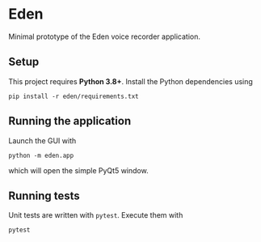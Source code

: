 # Eden

Minimal prototype of the Eden voice recorder application.

## Setup

This project requires **Python 3.8+**. Install the Python dependencies using
```
pip install -r eden/requirements.txt
```

## Running the application

Launch the GUI with
```
python -m eden.app
```
which will open the simple PyQt5 window.

## Running tests

Unit tests are written with `pytest`. Execute them with
```
pytest
```
